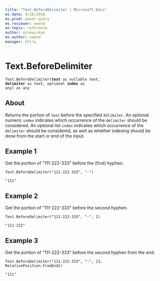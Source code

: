 ```yaml
---
title: "Text.BeforeDelimiter | Microsoft Docs"
ms.date: 4/16/2018
ms.prod: power-query
ms.reviewer: owend
ms.topic: reference
author: minewiskan
ms.author: owend
manager: kfile
---
```

# Text.BeforeDelimiter
<code>Text.BeforeDelimiter(**text** as nullable text, **delimiter** as text, optional **index** as any) as any</code>

## About
Returns the portion of <code>text</code> before the specified <code>delimiter</code>. An optional numeric <code>index</code> indicates which occurrence of the <code>delimiter</code> should be considered. An optional list <code>index</code> indicates which occurrence of the <code>delimiter</code> should be considered, as well as whether indexing should be done from the start or end of the input.

## Example 1
Get the portion of "111-222-333" before the (first) hyphen.

<code>Text.BeforeDelimiter("111-222-333", "-")</code>

<code>"111"</code>

## Example 2
Get the portion of "111-222-333" before the second hyphen.

<code>Text.BeforeDelimiter("111-222-333", "-", 1)</code>

<code>"111-222"</code>

## Example 3
Get the portion of "111-222-333" before the second hyphen from the end.

<code>Text.BeforeDelimiter("111-222-333", "-", {1, RelativePosition.FromEnd})</code>

<code>"111"</code>


  
